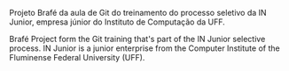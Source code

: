 Projeto Brafé da aula de Git do treinamento do processo seletivo da IN Junior, empresa júnior do Instituto de Computação da UFF.

Brafé Project form the Git training that's part of the IN Junior selective process.
IN Junior is a junior enterprise from the Computer Institute of the Fluminense Federal University (UFF).
